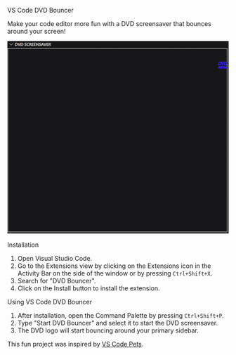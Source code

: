 VS Code DVD Bouncer 

Make your code editor more fun with a DVD screensaver that bounces around your screen! 

![Demo](https://github.com/Paing100/VS_Extension_DVD/blob/main/DVD/assets/DVD_Bounce.gif)

Installation

1. Open Visual Studio Code.
2. Go to the Extensions view by clicking on the Extensions icon in the Activity Bar on the side of the window or by pressing `Ctrl+Shift+X`.
3. Search for "DVD Bouncer".
4. Click on the Install button to install the extension.

Using VS Code DVD Bouncer 

1. After installation, open the Command Palette by pressing `Ctrl+Shift+P`.
2. Type "Start DVD Bouncer" and select it to start the DVD screensaver.
3. The DVD logo will start bouncing around your primary sidebar. 


This fun project was inspired by [VS Code Pets](https://github.com/tonybaloney/vscode-pets?tab=readme-ov-file). 